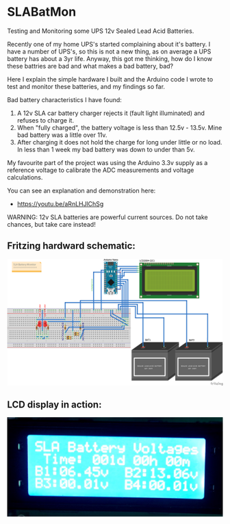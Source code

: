 # SLABatMon
Testing and Monitoring some UPS 12v Sealed Lead Acid Batteries.

Recently one of my home UPS's started complaining about it's battery. I have a number of UPS's, so this is not a new thing, as on average a UPS battery has about a 3yr life. Anyway, this got me thinking, how do I know these battries are bad and what makes a bad battery, bad?

Here I explain the simple hardware I built and the Arduino code I wrote to test and monitor these batteries, and my findings so far.

Bad battery characteristics I have found:
1. A 12v SLA car battery charger rejects it (fault light illuminated) and refuses to charge it.
2. When "fully charged", the battery voltage is less than 12.5v - 13.5v. Mine bad battery was a little over 11v.
3. After charging it does not hold the charge for long under little or no load. In less than 1 week my bad battery was down to under than 5v.

My favourite part of the project was using the Arduino 3.3v supply as a reference voltage to calibrate the ADC measurements and voltage calculations.

You can see an explanation and demonstration here:
 - https://youtu.be/aRnLHJlChSg

WARNING: 12v SLA batteries are powerful current sources. Do not take chances, but take care instead!

## Fritzing hardward schematic:
![](SLABatMon_bb.png)

## LCD display in action:
![](WIN_20220704_19_37_20_Pro.jpg)
